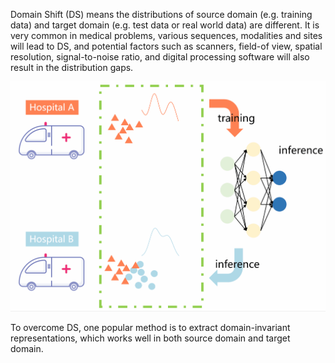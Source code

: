 Domain Shift (DS) means the distributions of source domain (e.g. training data) and target domain (e.g. test data or real world data) are different. It is very common in medical problems, various sequences, modalities and sites will lead to DS, and potential factors such as scanners, field-of view, spatial resolution, signal-to-noise ratio, and digital processing software will also result in the distribution gaps.

![DomainShift](https://github.com/xiaovhua/Interpretability-of-Medical-Data-/blob/main/png/DomainShift.gif)

To overcome DS, one popular method is to extract domain-invariant representations, which works well in both source domain and target domain.
